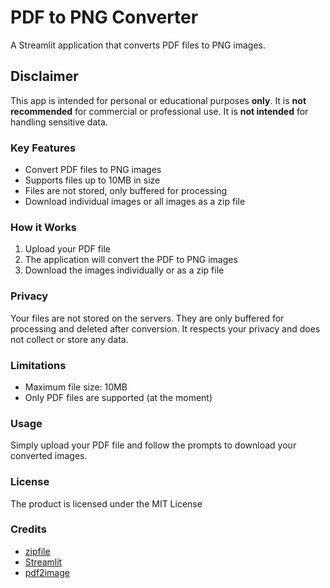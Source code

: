 # PDF to PNG Converter

A Streamlit application that converts PDF files to PNG images.

## Disclaimer

This app is intended for personal or educational purposes **only**. It is **not recommended** for commercial or professional use. It is **not intended** for handling sensitive data.

### Key Features
 
 - Convert PDF files to PNG images
 - Supports files up to 10MB in size
 - Files are not stored, only buffered for processing
 - Download individual images or all images as a zip file

### How it Works
 
 1. Upload your PDF file
 2. The application will convert the PDF to PNG images
 3. Download the images individually or as a zip file

### Privacy

Your files are not stored on the servers. They are only buffered for processing and deleted after conversion. It respects your privacy and does not collect or store any data.

### Limitations
 
 - Maximum file size: 10MB
 - Only PDF files are supported (at the moment)

### Usage

Simply upload your PDF file and follow the prompts to download your converted images.

### License

The product is licensed under the MIT License

### Credits

 - [zipfile](https://github.com/python/cpython/tree/3.13/Lib/zipfile/)
 - [Streamlit](https://streamlit.io/)
 - [pdf2image](https://github.com/Belval/pdf2image)